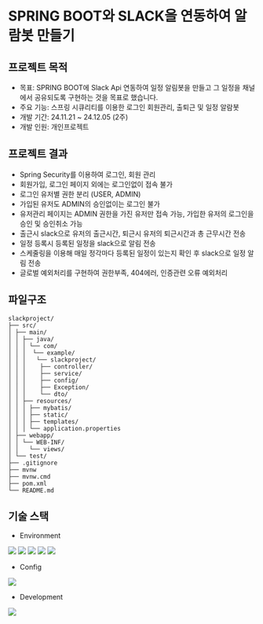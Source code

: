 # SPRING BOOT와 SLACK을 연동하여 알람봇 만들기

## 프로젝트 목적
 - 목표: SPRING BOOT에 Slack Api 연동하여 일정 알림봇을 만들고 그 일정을 채널에서 공유되도록 구현하는 것을 목표로 했습니다.
 - 주요 기능: 스프링 시큐리티를 이용한 로그인 회원관리, 출퇴근 및 일정 알람봇
 - 개발 기간: 24.11.21 ~ 24.12.05 (2주)
 - 개발 인원: 개인프로젝트

## 프로젝트 결과
 - Spring Security를 이용하여 로그인, 회원 관리
 - 회원가입, 로그인 페이지 외에는 로그인없이 접속 불가
 - 로그인 유저별 권한 분리 (USER, ADMIN)
 - 가입된 유저도 ADMIN의 승인없이는 로그인 불가
 - 유저관리 페이지는 ADMIN 권한을 가진 유저만 접속 가능, 가입한 유저의 로그인을 승인 및 승인취소 가능
 - 출근시 slack으로 유저의 출근시간, 퇴근시 유저의 퇴근시간과 총 근무시간 전송
 - 일정 등록시 등록된 일정을 slack으로 알림 전송
 - 스케줄링을 이용해 매일 정각마다 등록된 일정이 있는지 확인 후 slack으로 일정 알림 전송
 - 글로벌 예외처리를 구현하여 권한부족, 404에러, 인증관련 오류 예외처리

## 파일구조
    slackproject/
    ├── src/
    │ ├── main/
    │ │ ├── java/
    │ │ │ └── com/
    │ │ │  └── example/
    │ │ │   └── slackproject/
    │ │ │    ├── controller/
    │ │ │    ├── service/
    │ │ │    ├── config/
    │ │ │    ├── Exception/
    │ │ │    └── dto/
    │ │ ├── resources/
    │ │ │ ├── mybatis/
    │ │ │ ├── static/
    │ │ │ ├── templates/
    │ │ │ └── application.properties
    │ ├── webapp/
    │ │ └── WEB-INF/
    │ │   └── views/
    │ └── test/
    ├── .gitignore
    ├── mvnw
    ├── mvnw.cmd
    ├── pom.xml
    └── README.md

## 기술 스택
 - Environment
 <div>
    <img src="https://img.shields.io/badge/springboot-6DB33F?style=for-the-badge&logo=springboot&logoColor=white">
    <img src="https://img.shields.io/badge/Oracle-F80000?style=for-the-badge&logo=oracle&logoColor=white">
    <img src="https://img.shields.io/badge/Slack-4A154B?style=for-the-badge&logo=slack&logoColor=white">
    <img src="https://img.shields.io/badge/github-181717?style=for-the-badge&logo=github&logoColor=white">
    <img src="https://img.shields.io/badge/git-F05032?style=for-the-badge&logo=git&logoColor=white">
 </div>

 - Config
 <div>
    <img src="https://img.shields.io/badge/Spring Security-6DB33F?style=for-the-badge&logo=Spring Security&logoColor=white">
 </div>
 
 - Development
 <div>
    <img src="https://img.shields.io/badge/jquery-%230769AD.svg?style=for-the-badge&logo=jquery&logoColor=white">
 </div>
